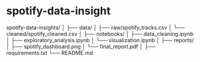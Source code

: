 # spotify-data-insight
spotify-data-insights/ │ ├── data/ │   ├── raw/spotify_tracks.csv │   └── cleaned/spotify_cleaned.csv │ ├── notebooks/ │   ├── data_cleaning.ipynb │   ├── exploratory_analysis.ipynb │   └── visualization.ipynb │ ├── reports/ │   ├── spotify_dashboard.png │   └── final_report.pdf │ ├── requirements.txt └── README.md
